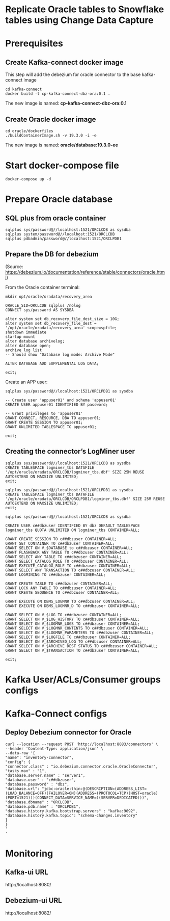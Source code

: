 # Replicate Oracle tables to Snowflake tables using Change Data Capture



# Prerequisites
## Create Kafka-connect docker image
This step will add the debezium for oracle connector to the base kafka-connect image

```
cd kafka-connect
docker build -t cp-kafka-connect-dbz-ora:0.1 .
```
The new image is named: **cp-kafka-connect-dbz-ora:0.1**


## Create Oracle docker image

```
cd oracle/dockerfiles
./buildContainerImage.sh -v 19.3.0 -i -e
```

The new image is named: **oracle/database:19.3.0-ee**

# Start docker-compose file

```
docker-compose up -d
```

# Prepare Oracle database
## SQL plus from oracle container
```
sqlplus sys/password@//localhost:1521/ORCLCDB as sysdba
sqlplus system/password@//localhost:1521/ORCLCDB
sqlplus pdbadmin/password@//localhost:1521/ORCLPDB1
```
## Prepare the DB for debezium
(Source: https://debezium.io/documentation/reference/stable/connectors/oracle.html)

From the Oracle container terminal:
```
mkdir opt/oracle/oradata/recovery_area
```

```
ORACLE_SID=ORCLCDB sqlplus /nolog
CONNECT sys/password AS SYSDBA

alter system set db_recovery_file_dest_size = 10G;
alter system set db_recovery_file_dest = '/opt/oracle/oradata/recovery_area' scope=spfile;
shutdown immediate
startup mount
alter database archivelog;
alter database open;
archive log list
-- Should show "Database log mode: Archive Mode"

ALTER DATABASE ADD SUPPLEMENTAL LOG DATA;

exit;
```

Create an APP user:
```
sqlplus sys/password@//localhost:1521/ORCLPDB1 as sysdba

-- Create user 'appuser01' and schema 'appuser01'
CREATE USER appuser01 IDENTIFIED BY password;

-- Grant privileges to 'appuser01'
GRANT CONNECT, RESOURCE, DBA TO appuser01;
GRANT CREATE SESSION TO appuser01;
GRANT UNLIMITED TABLESPACE TO appuser01;

exit;
```


## Creating the connector’s LogMiner user
```
sqlplus sys/password@//localhost:1521/ORCLCDB as sysdba
CREATE TABLESPACE logminer_tbs DATAFILE '/opt/oracle/oradata/ORCLCDB/logminer_tbs.dbf' SIZE 25M REUSE AUTOEXTEND ON MAXSIZE UNLIMITED;
exit;
```
```
sqlplus sys/password@//localhost:1521/ORCLPDB1 as sysdba
CREATE TABLESPACE logminer_tbs DATAFILE '/opt/oracle/oradata/ORCLCDB/ORCLPDB1/logminer_tbs.dbf' SIZE 25M REUSE AUTOEXTEND ON MAXSIZE UNLIMITED;
exit;
```
```
sqlplus sys/password@//localhost:1521/ORCLCDB as sysdba

CREATE USER c##dbzuser IDENTIFIED BY dbz DEFAULT TABLESPACE logminer_tbs QUOTA UNLIMITED ON logminer_tbs CONTAINER=ALL;

GRANT CREATE SESSION TO c##dbzuser CONTAINER=ALL;
GRANT SET CONTAINER TO c##dbzuser CONTAINER=ALL;
GRANT SELECT ON V_$DATABASE to c##dbzuser CONTAINER=ALL;
GRANT FLASHBACK ANY TABLE TO c##dbzuser CONTAINER=ALL;
GRANT SELECT ANY TABLE TO c##dbzuser CONTAINER=ALL;
GRANT SELECT_CATALOG_ROLE TO c##dbzuser CONTAINER=ALL;
GRANT EXECUTE_CATALOG_ROLE TO c##dbzuser CONTAINER=ALL;
GRANT SELECT ANY TRANSACTION TO c##dbzuser CONTAINER=ALL;
GRANT LOGMINING TO c##dbzuser CONTAINER=ALL;

GRANT CREATE TABLE TO c##dbzuser CONTAINER=ALL;
GRANT LOCK ANY TABLE TO c##dbzuser CONTAINER=ALL;
GRANT CREATE SEQUENCE TO c##dbzuser CONTAINER=ALL;

GRANT EXECUTE ON DBMS_LOGMNR TO c##dbzuser CONTAINER=ALL;
GRANT EXECUTE ON DBMS_LOGMNR_D TO c##dbzuser CONTAINER=ALL;

GRANT SELECT ON V_$LOG TO c##dbzuser CONTAINER=ALL;
GRANT SELECT ON V_$LOG_HISTORY TO c##dbzuser CONTAINER=ALL;
GRANT SELECT ON V_$LOGMNR_LOGS TO c##dbzuser CONTAINER=ALL;
GRANT SELECT ON V_$LOGMNR_CONTENTS TO c##dbzuser CONTAINER=ALL;
GRANT SELECT ON V_$LOGMNR_PARAMETERS TO c##dbzuser CONTAINER=ALL;
GRANT SELECT ON V_$LOGFILE TO c##dbzuser CONTAINER=ALL;
GRANT SELECT ON V_$ARCHIVED_LOG TO c##dbzuser CONTAINER=ALL;
GRANT SELECT ON V_$ARCHIVE_DEST_STATUS TO c##dbzuser CONTAINER=ALL;
GRANT SELECT ON V_$TRANSACTION TO c##dbzuser CONTAINER=ALL;

exit;
```

# Kafka User/ACLs/Consumer groups configs


# Kafka-Connect configs
## Deploy Debezium connector  for Oracle
```
curl --location --request POST 'http://localhost:8083/connectors' \
--header 'Content-Type: application/json' \
--data-raw '{
"name": "inventory-connector",
"config": {
"connector.class" : "io.debezium.connector.oracle.OracleConnector",
"tasks.max" : "1",
"database.server.name" : "server1",
"database.user" : "c##dbzuser",
"database.password" : "dbz",
"database.url": "jdbc:oracle:thin:@(DESCRIPTION=(ADDRESS_LIST=(LOAD_BALANCE=OFF)(FAILOVER=ON)(ADDRESS=(PROTOCOL=TCP)(HOST=oracle)(PORT=1521)))(CONNECT_DATA=SERVICE_NAME=)(SERVER=DEDICATED)))",
"database.dbname" : "ORCLCDB",
"database.pdb.name" : "ORCLPDB1",
"database.history.kafka.bootstrap.servers" : "kafka:9092",
"database.history.kafka.topic": "schema-changes.inventory"
}
}
'
'
```

# Monitoring
## Kafka-ui URL
http://localhost:8080/

## Debezium-ui URL
http://localhost:8082/